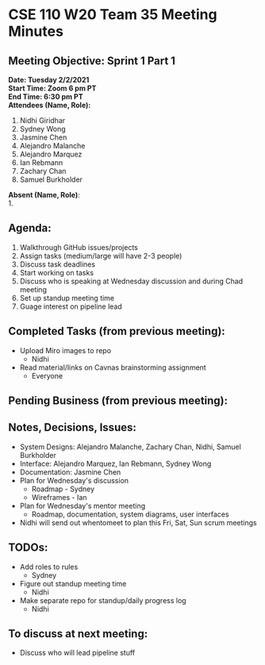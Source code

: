# CSE 110 W20 Team 35 Meeting Minutes

## Meeting Objective: Sprint 1 Part 1

**Date: Tuesday 2/2/2021**  
**Start Time: Zoom 6 pm PT**  
**End Time: 6:30 pm PT**  
**Attendees (Name, Role):**  
1. Nidhi Giridhar
2. Sydney Wong
3. Jasmine Chen
4. Alejandro Malanche
5. Alejandro Marquez
6. Ian Rebmann
7. Zachary Chan
8. Samuel Burkholder

**Absent (Name, Role)**:  
1. 

## Agenda: 
  1. Walkthrough GitHub issues/projects
  2. Assign tasks (medium/large will have 2-3 people)
  3. Discuss task deadlines
  4. Start working on tasks
  5. Discuss who is speaking at Wednesday discussion and during Chad meeting
  6. Set up standup meeting time
  7. Guage interest on pipeline lead

## Completed Tasks (from previous meeting):
  * Upload Miro images to repo
    * Nidhi
  * Read material/links on Cavnas brainstorming assignment
    * Everyone

## Pending Business (from previous meeting):
  

## Notes, Decisions, Issues: 
  * System Designs: Alejandro Malanche, Zachary Chan, Nidhi, Samuel Burkholder
  * Interface: Alejandro Marquez, Ian Rebmann, Sydney Wong
  * Documentation: Jasmine Chen
  * Plan for Wednesday's discussion
    * Roadmap - Sydney
    * Wireframes - Ian
  * Plan for Wednesday's mentor meeting
    * Roadmap, documentation, system diagrams, user interfaces
  * Nidhi will send out whentomeet to plan this Fri, Sat, Sun scrum meetings

## TODOs: 
  * Add roles to rules  
    * Sydney
  * Figure out standup meeting time
    * Nidhi
  * Make separate repo for standup/daily progress log
    * Nidhi

## To discuss at next meeting:
  * Discuss who will lead pipeline stuff



  